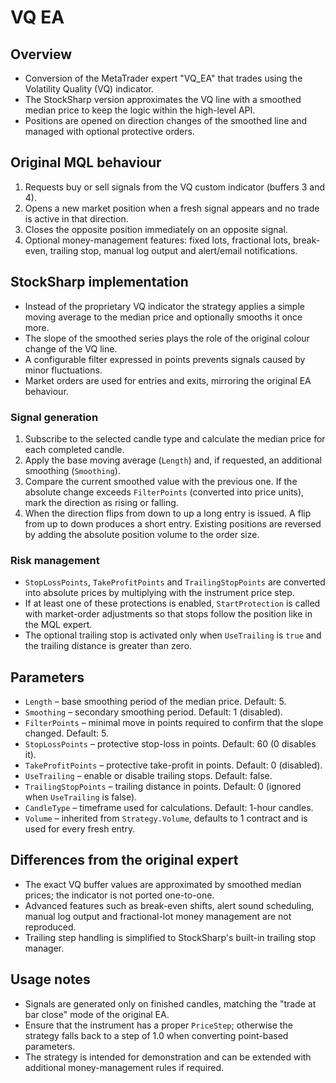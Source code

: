 # VQ EA

## Overview
- Conversion of the MetaTrader expert "VQ_EA" that trades using the Volatility Quality (VQ) indicator.
- The StockSharp version approximates the VQ line with a smoothed median price to keep the logic within the high-level API.
- Positions are opened on direction changes of the smoothed line and managed with optional protective orders.

## Original MQL behaviour
1. Requests buy or sell signals from the VQ custom indicator (buffers 3 and 4).
2. Opens a new market position when a fresh signal appears and no trade is active in that direction.
3. Closes the opposite position immediately on an opposite signal.
4. Optional money-management features: fixed lots, fractional lots, break-even, trailing stop, manual log output and alert/email notifications.

## StockSharp implementation
- Instead of the proprietary VQ indicator the strategy applies a simple moving average to the median price and optionally smooths it once more.
- The slope of the smoothed series plays the role of the original colour change of the VQ line.
- A configurable filter expressed in points prevents signals caused by minor fluctuations.
- Market orders are used for entries and exits, mirroring the original EA behaviour.

### Signal generation
1. Subscribe to the selected candle type and calculate the median price for each completed candle.
2. Apply the base moving average (`Length`) and, if requested, an additional smoothing (`Smoothing`).
3. Compare the current smoothed value with the previous one. If the absolute change exceeds `FilterPoints` (converted into price units), mark the direction as rising or falling.
4. When the direction flips from down to up a long entry is issued. A flip from up to down produces a short entry. Existing positions are reversed by adding the absolute position volume to the order size.

### Risk management
- `StopLossPoints`, `TakeProfitPoints` and `TrailingStopPoints` are converted into absolute prices by multiplying with the instrument price step.
- If at least one of these protections is enabled, `StartProtection` is called with market-order adjustments so that stops follow the position like in the MQL expert.
- The optional trailing stop is activated only when `UseTrailing` is `true` and the trailing distance is greater than zero.

## Parameters
- `Length` – base smoothing period of the median price. Default: 5.
- `Smoothing` – secondary smoothing period. Default: 1 (disabled).
- `FilterPoints` – minimal move in points required to confirm that the slope changed. Default: 5.
- `StopLossPoints` – protective stop-loss in points. Default: 60 (0 disables it).
- `TakeProfitPoints` – protective take-profit in points. Default: 0 (disabled).
- `UseTrailing` – enable or disable trailing stops. Default: false.
- `TrailingStopPoints` – trailing distance in points. Default: 0 (ignored when `UseTrailing` is false).
- `CandleType` – timeframe used for calculations. Default: 1-hour candles.
- `Volume` – inherited from `Strategy.Volume`, defaults to 1 contract and is used for every fresh entry.

## Differences from the original expert
- The exact VQ buffer values are approximated by smoothed median prices; the indicator is not ported one-to-one.
- Advanced features such as break-even shifts, alert sound scheduling, manual log output and fractional-lot money management are not reproduced.
- Trailing step handling is simplified to StockSharp's built-in trailing stop manager.

## Usage notes
- Signals are generated only on finished candles, matching the "trade at bar close" mode of the original EA.
- Ensure that the instrument has a proper `PriceStep`; otherwise the strategy falls back to a step of 1.0 when converting point-based parameters.
- The strategy is intended for demonstration and can be extended with additional money-management rules if required.
